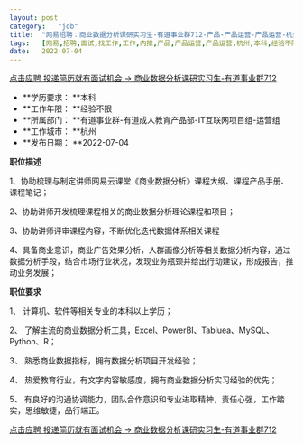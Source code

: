 ```yaml
---
layout:	post
category:	"job"
title:	"网易招聘：商业数据分析课研实习生-有道事业群712-产品-产品运营-产品运营-杭州本科经验不限"
tags:	[网易,招聘,面试,找工作,工作,内推,产品,产品运营,产品运营,杭州,本科,经验不限]
date:	2022-07-04
---
```


[点击应聘 投递简历就有面试机会 ->  商业数据分析课研实习生-有道事业群712](http://mobile.bole.netease.com/bole/boleDetail?id=41303&employeeId=346f03c3cda5f04c&key=all)



- **学历要求： **本科
- **工作年限： **经验不限
- **所属部门： **有道事业群-有道成人教育产品部-IT互联网项目组-运营组
- **工作城市： **杭州
- **发布日期： **2022-07-04



**职位描述**

1、协助梳理与制定讲师网易云课堂《商业数据分析》课程大纲、课程产品手册、课程笔记；

2、协助讲师开发梳理课程相关的商业数据分析理论课程和项目；

3、协助讲师评审课程内容，不断优化迭代数据体系相关课程

4、具备商业意识，商业广告效果分析，人群画像分析等相关数据分析内容，通过数据分析手段，结合市场行业状况，发现业务瓶颈并给出行动建议，形成报告，推动业务发展；



**职位要求**

1、 计算机、软件等相关专业的本科以上学历；

2、 了解主流的商业数据分析工具，Excel、PowerBI、Tabluea、MySQL、Python、R；

3、  熟悉商业数据指标，拥有数据分析项目开发经验；

4、  热爱教育行业，有文字内容敏感度，拥有商业数据分析实习经验的优先；

5、  有良好的沟通协调能力，团队合作意识和专业进取精神，责任心强，工作踏实，思维敏捷，品行端正。



[点击应聘 投递简历就有面试机会 ->  商业数据分析课研实习生-有道事业群712](http://mobile.bole.netease.com/bole/boleDetail?id=41303&employeeId=346f03c3cda5f04c&key=all)